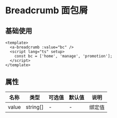 # Breadcrumb 面包屑

## 基础使用

<a-breadcrumb :value="bc" />

```vue
<template>
  <a-breadcrumb :value="bc" />
  <script lang="ts" setup>
    const bc = ['home', 'manage', 'promotion'];
  </script>
</template>
```

## 属性

| 名称  | 类型     | 可选值 | 默认值 | 说明   |
| ----- | -------- | ------ | ------ | ------ |
| value | string[] | -      | -      | 绑定值 |

<script lang="ts" setup>
const bc = ['home','manage','promotion'];
</script>
